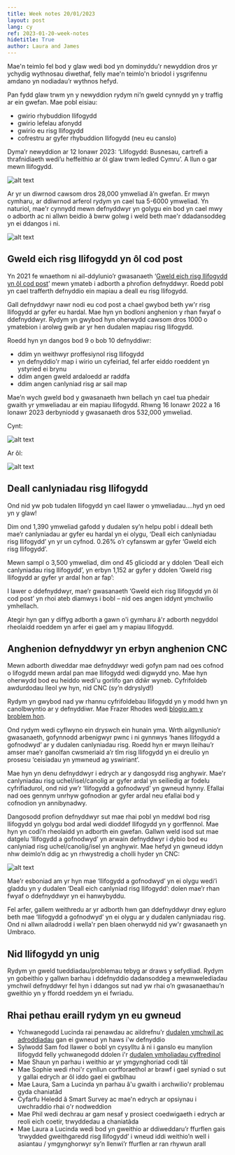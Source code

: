 ```yaml
---
title: Week notes 20/01/2023
layout: post
lang: cy
ref: 2023-01-20-week-notes
hidetitle: True
author: Laura and James
---
```


Mae'n teimlo fel bod y glaw wedi bod yn dominyddu'r newyddion dros yr ychydig wythnosau diwethaf, felly mae'n teimlo'n briodol i ysgrifennu amdano yn nodiadau’r wythnos hefyd.

Pan fydd glaw trwm yn y newyddion rydym ni’n gweld cynnydd yn y traffig ar ein gwefan. Mae pobl eisiau:
+ gwirio rhybuddion llifogydd
+ gwirio lefelau afonydd
+ gwirio eu risg llifogydd
+ cofrestru ar gyfer rhybuddion llifogydd (neu eu canslo)

Dyma’r newyddion ar 12 Ionawr 2023: ‘Llifogydd: Busnesau, cartrefi a thrafnidiaeth wedi’u heffeithio ar ôl glaw trwm ledled Cymru’. A llun o gar mewn llifogydd.

![alt text](https://github.com/nrw-digital/week-notes/blob/main/images/Flood%20news%20story.png?raw=true)

Ar yr un diwrnod cawsom dros 28,000 ymweliad â’n gwefan. Er mwyn cymharu, ar ddiwrnod arferol rydym yn cael tua 5-6000 ymweliad. Yn naturiol, mae'r cynnydd mewn defnyddwyr yn golygu ein bod yn cael mwy o adborth ac ni allwn beidio â bwrw golwg i weld beth mae'r ddadansoddeg yn ei ddangos i ni.

![alt text](https://github.com/nrw-digital/week-notes/blob/main/images/Flood%20analytics.png?raw=true)

## Gweld eich risg llifogydd yn ôl cod post

Yn 2021 fe wnaethom ni ail-ddylunio’r gwasanaeth ‘[Gweld eich risg llifogydd yn ôl cod post](https://naturalresources.wales/flooding/check-your-flood-risk-by-postcode/?lang=cy)’ mewn ymateb i adborth a phrofion defnyddwyr. Roedd pobl yn cael trafferth defnyddio ein mapiau a deall eu risg llifogydd.

Gall defnyddwyr nawr nodi eu cod post a chael gwybod beth yw'r risg llifogydd ar gyfer eu hardal. Mae hyn yn bodloni anghenion y rhan fwyaf o ddefnyddwyr. Rydym yn gwybod hyn oherwydd cawsom dros 1000 o ymatebion i arolwg gwib ar yr hen dudalen mapiau risg llifogydd.

Roedd hyn yn dangos bod 9 o bob 10 defnyddiwr:

+ ddim yn weithwyr proffesiynol risg llifogydd
+ yn defnyddio'r map i wirio un cyfeiriad, fel arfer eiddo roeddent yn ystyried ei brynu
+ ddim angen gweld ardaloedd ar raddfa
+ ddim angen canlyniad risg ar sail map

Mae’n wych gweld bod y gwasanaeth hwn bellach yn cael tua phedair gwaith yr ymweliadau ar ein mapiau llifogydd. Rhwng 16 Ionawr 2022 a 16 Ionawr 2023 derbyniodd y gwasanaeth dros 532,000 ymweliad.

Cynt: 

![alt text](https://github.com/nrw-digital/week-notes/blob/main/images/Flood%20map%20before.png?raw=true)

Ar ôl:

![alt text](https://github.com/nrw-digital/week-notes/blob/main/images/Flood%20map%20after.png?raw=true)

## Deall canlyniadau risg llifogydd

Ond nid yw pob tudalen llifogydd yn cael llawer o ymweliadau….hyd yn oed yn y glaw!

Dim ond 1,390 ymweliad gafodd y dudalen sy’n helpu pobl i ddeall beth mae’r canlyniadau ar gyfer eu hardal yn ei olygu, ‘Deall eich canlyniadau risg llifogydd’ yn yr un cyfnod. 0.26% o’r cyfanswm ar gyfer ‘Gweld eich risg llifogydd’.

Mewn sampl o 3,500 ymweliad, dim ond 45 gliciodd ar y ddolen ‘Deall eich canlyniadau risg llifogydd’, yn erbyn 1,152 ar gyfer y ddolen ‘Gweld risg llifogydd ar gyfer yr ardal hon ar fap’:

I lawer o ddefnyddwyr, mae’r gwasanaeth ‘Gweld eich risg llifogydd yn ôl cod post’ yn rhoi ateb diamwys i bobl – nid oes angen iddynt ymchwilio ymhellach.

Ategir hyn gan y diffyg adborth a gawn o'i gymharu â'r adborth negyddol rheolaidd roeddem yn arfer ei gael am y mapiau llifogydd.

## Anghenion defnyddwyr yn erbyn anghenion CNC

Mewn adborth diweddar mae defnyddwyr wedi gofyn pam nad oes cofnod o lifogydd mewn ardal pan mae llifogydd wedi digwydd yno. Mae hyn oherwydd bod eu heiddo wedi'u gorlifo gan ddŵr wyneb. Cyfrifoldeb awdurdodau lleol yw hyn, nid CNC (sy’n ddryslyd!)

Rydym yn gwybod nad yw rhannu cyfrifoldebau llifogydd yn y modd hwn yn canolbwyntio ar y defnyddiwr. Mae Frazer Rhodes wedi [blogio am y broblem hon](https://medium.com/@frazer_HX/surfacing-the-issues-flood-warnings-for-that-other-type-of-flood-risk-55503597e867).

Ond rydym wedi cyflwyno ein dryswch ein hunain yma. Wrth ailgynllunio’r gwasanaeth, gofynnodd arbenigwyr pwnc i ni gynnwys ‘hanes llifogydd a gofnodwyd’ ar y dudalen canlyniadau risg. Roedd hyn er mwyn lleihau’r amser mae’r ganolfan cwsmeriaid a’r tîm risg llifogydd yn ei dreulio yn prosesu ‘ceisiadau yn ymwneud ag yswiriant’.

Mae hyn yn denu defnyddwyr i edrych ar y dangosydd risg anghywir. Mae'r canlyniadau risg uchel/isel/canolig ar gyfer ardal yn seiliedig ar fodelu cyfrifiadurol, ond nid yw’r ‘llifogydd a gofnodwyd’ yn gwneud hynny. Efallai nad oes gennym unrhyw gofnodion ar gyfer ardal neu efallai bod y cofnodion yn annibynadwy.

Dangosodd profion defnyddwyr sut mae rhai pobl yn meddwl bod risg llifogydd yn golygu bod ardal wedi dioddef llifogydd yn y gorffennol. Mae hyn yn codi’n rheolaidd yn adborth ein gwefan. Gallwn weld isod sut mae datgelu ‘llifogydd a gofnodwyd’ yn arwain defnyddwyr i dybio bod eu canlyniad risg uchel/canolig/isel yn anghywir. Mae hefyd yn gwneud iddyn nhw deimlo’n ddig ac yn rhwystredig a cholli hyder yn CNC:

![alt text](https://github.com/nrw-digital/week-notes/blob/main/images/Flood%20website%20feedback.png?raw=true)

Mae’r esboniad am yr hyn mae ‘llifogydd a gofnodwyd’ yn ei olygu wedi’i gladdu yn y dudalen ‘Deall eich canlyniad risg llifogydd’: dolen mae’r rhan fwyaf o ddefnyddwyr yn ei hanwybyddu.

Fel arfer, gallem weithredu ar yr adborth hwn gan ddefnyddwyr drwy egluro beth mae ‘llifogydd a gofnodwyd’ yn ei olygu ar y dudalen canlyniadau risg. Ond ni allwn ailadrodd i wella'r pen blaen oherwydd nid yw'r gwasanaeth yn Umbraco.

## Nid llifogydd yn unig 

Rydym yn gweld tueddiadau/problemau tebyg ar draws y sefydliad. Rydym yn gobeithio y gallwn barhau i ddefnyddio dadansoddeg a mewnwelediadau ymchwil defnyddwyr fel hyn i ddangos sut nad yw rhai o’n gwasanaethau’n gweithio yn y ffordd roeddem yn ei fwriadu.

## Rhai pethau eraill rydym yn eu gwneud

+ Ychwanegodd Lucinda rai penawdau ac aildrefnu'r [dudalen ymchwil ac adroddiadau](https://naturalresources.wales/evidence-and-data/research-and-reports/?lang=cy) gan ei gwneud yn haws i'w defnyddio
+	Sylwodd Sam fod llawer o bobl yn cysylltu â ni i ganslo eu manylion llifogydd felly ychwanegodd ddolen i'r [dudalen ymholiadau cyffredinol](https://naturalresources.wales/about-us/contact-us/general-enquiries/?lang=cy)
+	Mae Shaun yn parhau i weithio ar yr ymgynghoriad codi tâl
+	Mae Sophie wedi rhoi'r cynllun corfforaethol ar brawf i gael syniad o sut y gallai edrych ar ôl iddo gael ei gwblhau
+	Mae Laura, Sam a Lucinda yn parhau â'u gwaith i archwilio'r problemau gyda chaniatâd
+	Cyfarfu Heledd â Smart Survey ac mae'n edrych ar opsiynau i uwchraddio rhai o'r nodweddion
+	Mae Phil wedi dechrau ar gam nesaf y prosiect coedwigaeth i edrych ar reoli eich coetir, trwyddedau a chaniatâda
+	Mae Laura a Lucinda wedi bod yn gweithio ar ddiweddaru’r ffurflen gais ‘trwydded gweithgaredd risg llifogydd’ i wneud iddi weithio’n well i asiantau / ymgynghorwyr sy’n llenwi’r ffurflen ar ran rhywun arall
